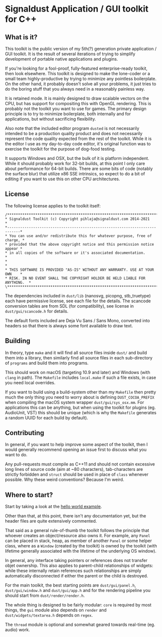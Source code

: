 # Signaldust Application / GUI toolkit for C++

## What is it?

This toolkit is the public version of my 5th(?) generation private application / GUI toolkit.
It is the result of several iterations of trying to simplify development of portable native
applications and plugins.

If you're looking for a fool-proof, fully-featured enterprise-ready toolkit, then look elsewhere.
This toolkit is designed to make the lone-coder or a small team highly-productive by trying to
minimize any pointless boilerplate. On the other hand, it probably doesn't solve all your problems,
it just tries to do the boring stuff that you always need in a reasonably painless way.

It is retained mode. It is mainly designed to draw scalable vectors on the CPU, but has support
for compositing this with OpenGL rendering. This is probably not the toolkit you want to use for
games. The primary design principle is to try to minimize boilerplate, both internally and for
applications, but without sacrificing flexibility.

Also note that the included editor program `dusted` is not necessarily intended to be a production
quality product and does not necessarily represent the code quality expected from the rest of the
toolkit. While it is the editor I use as my day-to-day code editor, it's original function
was to exercise the toolkit for the purpose of dog-food testing.

It supports Windows and OSX, but the bulk of it is platform independent. While it should probably
work for 32-bit builds, at this point I only care about performance for 64-bit builds. There are
some bits of code (notably the surface blur) that utilize x86 SSE intrinsics, so expect to do
a bit of editing if you want to use this on other CPU architectures.

## License

The following license applies to the toolkit itself:
```
/*****************************************************************************\
* Signaldust Toolkit (c) Copyright pihlaja@signaldust.com 2014-2021          *
*----------------------------------------------------------------------------*
* You can use and/or redistribute this for whatever purpose, free of charge, *
* provided that the above copyright notice and this permission notice appear *
* in all copies of the software or it's associated documentation.            *
*                                                                            *
* THIS SOFTWARE IS PROVIDED "AS-IS" WITHOUT ANY WARRANTY. USE AT YOUR OWN    *
* RISK. IN NO EVENT SHALL THE COPYRIGHT HOLDER BE HELD LIABLE FOR ANYTHING.  *
\****************************************************************************/
```

The dependencies included in `dust/lib` (nanosvg, picopng, stb_truetype) each have
permissive license, see each file for the details. The scancode conversion tables
are from SDL (for compatibility), see license in `dust/gui/scancode.h` for details.

The default fonts included are Deja Vu Sans / Sans Mono, converted into headers
so that there is always some font available to draw text.

## Building

In theory, type `make` and it will find all source files inside `dust/` and build them
into a library, then similarly find all source files in each sub-directory of `programs`
and build them into programs.

This should work on macOS (targeting 10.9 and later) and Windows (with `clang` in path).
The `Makefile` includes `local.make` if such a file exists, in case you need local overrides.

If you want to build using a build-system other than my `Makefile` then pretty much the
only thing you need to worry about is defining `DUST_COCOA_PREFIX` when compiling the
macOS system wrapper `dust/gui/sys_osx.mm`. For applications this can be anything, but when
using the toolkit for plugins (eg. AudioUnit, VST) this should be unique (which is why
the `Makefile` generates a random UUID for each build by default).

## Contributing

In general, if you want to help improve some aspect of the toolkit, then I would generally
recommend opening an issue first to discuss what you want to do.

Any pull-requests must compile as C++11 and should not contain excessive long lines of source
code (aim at ~80 characters), tab-characters are strictly forbidden and `struct` should be
used in place of `class` whenever possible. Why these weird conventions? Because I'm weird.

## Where to start?

Start by taking a look at the [hello world example](programs/hello/hello.cpp).

Other than that, at this point, there isn't any documentation yet,
but the header files are quite extensively commented.

That said as a general rule-of-thumb the toolkit follows the principle that whoever creates
an object/resource also owns it. For example, any `Panel` can be placed in stack, heap,
as member of another `Panel` or some helper class, where as a `Window` (created by the toolkit)
is owned by the toolkit (with lifetime generally associated with the lifetime of the underlying
OS window).

In general, any interface taking pointers or references does not transfer objet ownership.
This also applies to parent-child relationships of widgets: while these internally retain references
such relationships are simply automatically disconnected if either the parent or the child is destroyed.

For the main toolkit, the best starting points are `dust/gui/panel.h`, `dust/gui/window.h`
and `dust/gui/app.h` and for the rendering pipeline you should start from `dust/render/render.h`.

The whole thing is designed to be fairly modular: `core` is required by most things,
the `gui` module also depends on `render` and `dust/widgets/textarea.h` depends on `regex`.

The `thread` module is optional and somewhat geared towards real-time (eg. audio) work.
